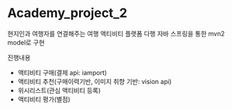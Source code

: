 # Academy_project_2

현지인과 여행자를 연결해주는 여행 액티비티 플랫폼 다행
자바 스프링을 통한 mvn2 model로 구현


진행내용
- 액티비티 구매(결제 api: iamport)
- 액티비티 추천(구매이력기반, 이미지 취향 기반: vision api)
- 위시리스트(관심 액티비티 등록)
- 액티비티 평가(별점) 

